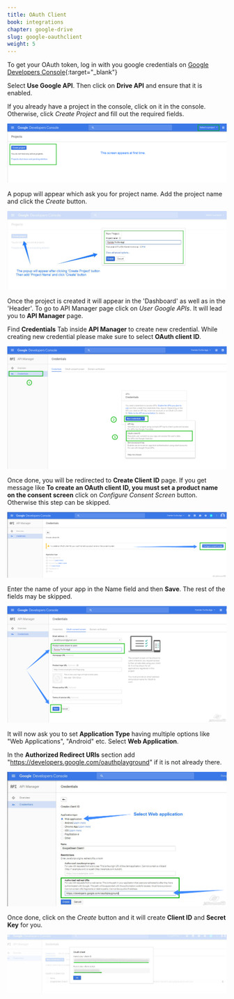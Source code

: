 ```yaml
---
title: OAuth Client
book: integrations
chapter: google-drive
slug: google-oauthclient
weight: 5
---
```


To get your OAuth token, log in with you google credentials on [Google Developers Console](https://console.developers.google.com/){:target="_blank"}
 
Select **Use Google API**. Then click on **Drive API** and ensure that it is enabled.

If you already have a project in the console, click on it in the console. Otherwise, click *Create Project* and fill out the required fields.

![](/assets/img/googlesheet/googlesheet-create-project-at-first-time.png)

A popup will appear which ask you for project name. Add the project name and click the *Create* button.

![](/assets/img/googlesheet/googlesheet-create-project.png)

Once the project is created it will appear in the 'Dashboard' as well as in the 'Header'. To go to API Manager page click on *User Google APIs*. It will lead you to **API Manager** page.
 
Find **Credentials** Tab inside **API Manager** to create new credential. While creating new credential please make sure to select **OAuth client ID**.

![](/assets/img/googlesheet/googlesheet-credential-tab.png)

Once done, you will be redirected to **Create Client ID** page. If you get message like **To create an OAuth client ID, you must set a product name on the consent screen** click on *Configure Consent Screen* button. Otherwise this step can be skipped.

![](/assets/img/googlesheet/googlesheet-configure-consent-screen.png)

Enter the name of your app in the Name field and then **Save**. The rest of the fields may be skipped.

![](/assets/img/googlesheet/googlesheet-product-name-save.png)

It will now ask you to set **Application Type** having multiple options like "Web Applications", "Android" etc. Select **Web Application**.

In the **Authorized Redirect URIs** section add "https://developers.google.com/oauthplayground" if it is not already there.

![](/assets/img/googlesheet/googlesheet-web-application.png)

Once done, click on the *Create* button and it will create **Client ID** and **Secret Key** for you.

![](/assets/img/googlesheet/googlesheet-oauth-client.png)